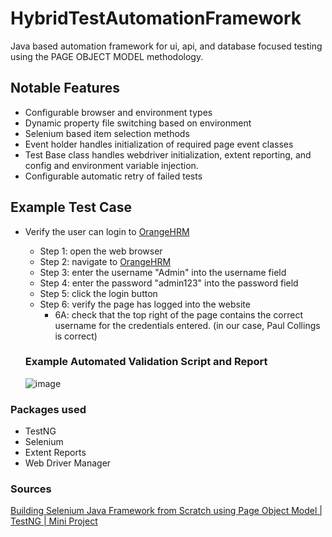 # HybridTestAutomationFramework
Java based automation framework for ui, api, and database focused testing using the PAGE OBJECT MODEL methodology. 

## Notable Features
- Configurable browser and environment types
- Dynamic property file switching based on environment
- Selenium based item selection methods
- Event holder handles initialization of required page event classes
- Test Base class handles webdriver initialization, extent reporting, and config and environment variable injection.
- Configurable automatic retry of failed tests

## Example Test Case
- Verify the user can login to [OrangeHRM](https://opensource-demo.orangehrmlive.com/web/index.php/auth/login)
  - Step 1: open the web browser
  - Step 2: navigate to [OrangeHRM](https://opensource-demo.orangehrmlive.com/web/index.php/auth/login)
  - Step 3: enter the username "Admin" into the username field
  - Step 4: enter the password "admin123" into the password field
  - Step 5: click the login button
  - Step 6: verify the page has logged into the website
    - 6A: check that the top right of the page contains the correct username for the credentials entered. (in our case, Paul Collings is correct)

  ### Example Automated Validation Script and Report
  ![image](https://github.com/nicholascallee/HybridTestAutomationFramework/assets/141438641/5bcd7fba-5173-423e-b269-83266edd6b1b)





### Packages used
- TestNG
- Selenium
- Extent Reports
- Web Driver Manager


### Sources
[Building Selenium Java Framework from Scratch using Page Object Model | TestNG | Mini Project](https://www.youtube.com/watch?v=L7P5fqW2kck)
